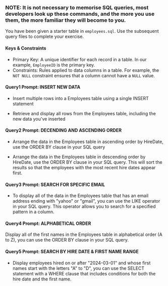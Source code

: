 ### NOTE: It is not necessary to memorise SQL queries, most developers look up these commands, and the more you use them, the more familiar they will become to you.

You have been given a starter table in `employees.sql`. Use the subsequent query files to complete your exercise.

#### Keys & Constraints

- Primary Key: A unique identifier for each record in a table. In our example, `EmployeeID` is the primary key.
- Constraints: Rules applied to data columns in a table. For example, the `NOT NULL` constraint ensures that a column cannot have a `NULL` value.

#### Query1 Prompt: INSERT NEW DATA

- Insert multiple rows into a Employees table using a single INSERT statement

- Retrieve and display all rows from the Employees table, including the new data you've inserted

#### Query2 Prompt: DECENDING AND ASCENDING ORDER

- Arrange the data in the Employees table in ascending order by HireDate, use the ORDER BY clause in your SQL query

- Arrange the data in the Employees table in descending order by HireDate, use the ORDER BY clause in your SQL query. This will sort the results so that the employees with the most recent hire dates appear first.

#### Query3 Prompt: SEARCH FOR SPECIFIC EMAIL

- To display all of the data in the Employees table that has an email address ending with "yahoo" or "gmail", you can use the LIKE operator in your SQL query. This operator allows you to search for a specified pattern in a column.

#### Query4 Prompt: ALPHABETICAL ORDER

Display all of the first names in the Employees table in alphabetical order (A to Z), you can use the ORDER BY clause in your SQL query.

#### Query5 Prompt: SEARCH BY HIRE DATE & FIRST NAME RANGE

- Display employees hired on or after "2024-03-01" and whose first names start with the letters "A" to "D", you can use the SELECT statement with a WHERE clause that includes conditions for both the hire date and the first name.
